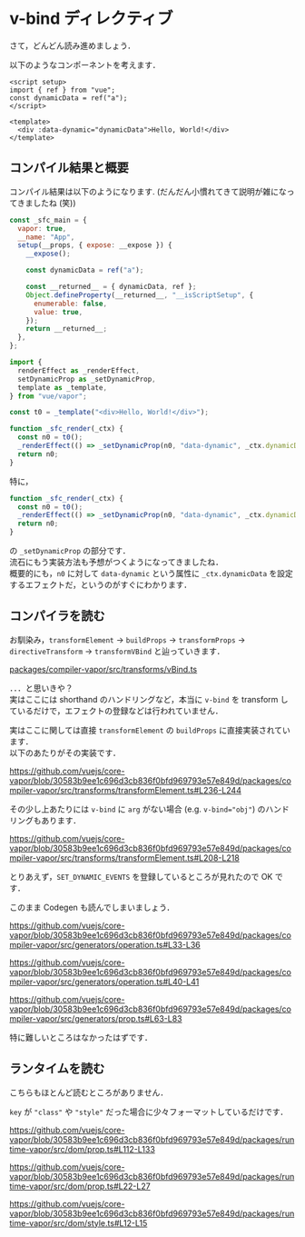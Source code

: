 # v-bind ディレクティブ

さて，どんどん読み進めましょう．

以下のようなコンポーネントを考えます．

```vue
<script setup>
import { ref } from "vue";
const dynamicData = ref("a");
</script>

<template>
  <div :data-dynamic="dynamicData">Hello, World!</div>
</template>
```

## コンパイル結果と概要

コンパイル結果は以下のようになります. (だんだん小慣れてきて説明が雑になってきましたね (笑))

```js
const _sfc_main = {
  vapor: true,
  __name: "App",
  setup(__props, { expose: __expose }) {
    __expose();

    const dynamicData = ref("a");

    const __returned__ = { dynamicData, ref };
    Object.defineProperty(__returned__, "__isScriptSetup", {
      enumerable: false,
      value: true,
    });
    return __returned__;
  },
};

import {
  renderEffect as _renderEffect,
  setDynamicProp as _setDynamicProp,
  template as _template,
} from "vue/vapor";

const t0 = _template("<div>Hello, World!</div>");

function _sfc_render(_ctx) {
  const n0 = t0();
  _renderEffect(() => _setDynamicProp(n0, "data-dynamic", _ctx.dynamicData));
  return n0;
}
```

特に，

```js
function _sfc_render(_ctx) {
  const n0 = t0();
  _renderEffect(() => _setDynamicProp(n0, "data-dynamic", _ctx.dynamicData));
  return n0;
}
```

の `_setDynamicProp` の部分です．\
流石にもう実装方法も予想がつくようになってきましたね．\
概要的にも，`n0` に対して `data-dynamic` という属性に `_ctx.dynamicData` を設定するエフェクトだ，というのがすぐにわかります．

## コンパイラを読む

お馴染み，`transformElement` -> `buildProps` -> `transformProps` -> `directiveTransform` -> `transformVBind` と辿っていきます．

[packages/compiler-vapor/src/transforms/vBind.ts](https://github.com/vuejs/core-vapor/blob/30583b9ee1c696d3cb836f0bfd969793e57e849d/packages/compiler-vapor/src/transforms/vBind.ts)

．．．と思いきや？\
実はここには shorthand のハンドリングなど，本当に `v-bind` を transform しているだけで，エフェクトの登録などは行われていません．

実はここに関しては直接 `transformElement` の `buildProps` に直接実装されています．\
以下のあたりがその実装です．

https://github.com/vuejs/core-vapor/blob/30583b9ee1c696d3cb836f0bfd969793e57e849d/packages/compiler-vapor/src/transforms/transformElement.ts#L236-L244

その少し上あたりには `v-bind` に `arg` がない場合 (e.g. `v-bind="obj"`) のハンドリングもあります．

https://github.com/vuejs/core-vapor/blob/30583b9ee1c696d3cb836f0bfd969793e57e849d/packages/compiler-vapor/src/transforms/transformElement.ts#L208-L218

とりあえず，`SET_DYNAMIC_EVENTS` を登録しているところが見れたので OK です．

このまま Codegen も読んでしまいましょう．

https://github.com/vuejs/core-vapor/blob/30583b9ee1c696d3cb836f0bfd969793e57e849d/packages/compiler-vapor/src/generators/operation.ts#L33-L36

https://github.com/vuejs/core-vapor/blob/30583b9ee1c696d3cb836f0bfd969793e57e849d/packages/compiler-vapor/src/generators/operation.ts#L40-L41

https://github.com/vuejs/core-vapor/blob/30583b9ee1c696d3cb836f0bfd969793e57e849d/packages/compiler-vapor/src/generators/prop.ts#L63-L83

特に難しいところはなかったはずです．

## ランタイムを読む

こちらもほとんど読むところがありません．

`key` が `"class"` や `"style"` だった場合に少々フォーマットしているだけです．

https://github.com/vuejs/core-vapor/blob/30583b9ee1c696d3cb836f0bfd969793e57e849d/packages/runtime-vapor/src/dom/prop.ts#L112-L133

https://github.com/vuejs/core-vapor/blob/30583b9ee1c696d3cb836f0bfd969793e57e849d/packages/runtime-vapor/src/dom/prop.ts#L22-L27

https://github.com/vuejs/core-vapor/blob/30583b9ee1c696d3cb836f0bfd969793e57e849d/packages/runtime-vapor/src/dom/style.ts#L12-L15
